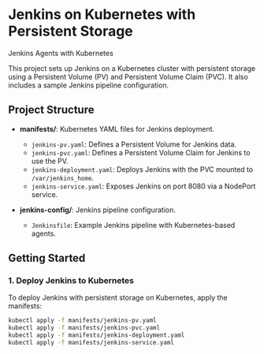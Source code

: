 # Jenkins on Kubernetes with Persistent Storage

Jenkins Agents with Kubernetes

This project sets up Jenkins on a Kubernetes cluster with persistent storage using a Persistent Volume (PV) and Persistent Volume Claim (PVC). It also includes a sample Jenkins pipeline configuration.

## Project Structure

- **manifests/**: Kubernetes YAML files for Jenkins deployment.
  - `jenkins-pv.yaml`: Defines a Persistent Volume for Jenkins data.
  - `jenkins-pvc.yaml`: Defines a Persistent Volume Claim for Jenkins to use the PV.
  - `jenkins-deployment.yaml`: Deploys Jenkins with the PVC mounted to `/var/jenkins_home`.
  - `jenkins-service.yaml`: Exposes Jenkins on port 8080 via a NodePort service.
  
- **jenkins-config/**: Jenkins pipeline configuration.
  - `Jenkinsfile`: Example Jenkins pipeline with Kubernetes-based agents.

## Getting Started

### 1. Deploy Jenkins to Kubernetes

To deploy Jenkins with persistent storage on Kubernetes, apply the manifests:

```bash
kubectl apply -f manifests/jenkins-pv.yaml
kubectl apply -f manifests/jenkins-pvc.yaml
kubectl apply -f manifests/jenkins-deployment.yaml
kubectl apply -f manifests/jenkins-service.yaml
